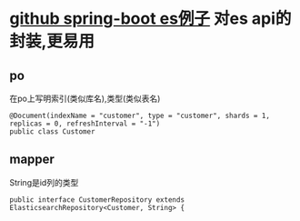 # [github spring-boot es例子](https://github.com/spring-projects/spring-boot/tree/master/spring-boot-samples/spring-boot-sample-data-elasticsearch) 对es api的封装,更易用

## po
在po上写明索引(类似库名),类型(类似表名)

    @Document(indexName = "customer", type = "customer", shards = 1, replicas = 0, refreshInterval = "-1")
    public class Customer 

## mapper
String是id列的类型

    public interface CustomerRepository extends ElasticsearchRepository<Customer, String> {

## 